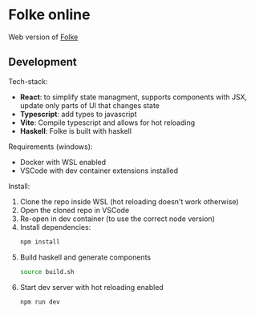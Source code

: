 # Folke online
Web version of [Folke](https://github.com/lambducas/folke)

## Development
Tech-stack:
* **React**: to simplify state managment, supports components with JSX, update only parts of UI that changes state
* **Typescript**: add types to javascript
* **Vite**: Compile typescript and allows for hot reloading
* **Haskell**: Folke is built with haskell

Requirements (windows):
* Docker with WSL enabled
* VSCode with dev container extensions installed

Install:
1. Clone the repo inside WSL (hot reloading doesn't work otherwise)
1. Open the cloned repo in VSCode
1. Re-open in dev container (to use the correct node version)
1. Install dependencies:
    ```bash
    npm install
    ```
1. Build haskell and generate components
    ```bash
    source build.sh
    ```
1. Start dev server with hot reloading enabled
    ```bash
    npm run dev
    ```
